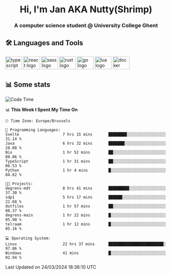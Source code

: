 <h1 align="center">Hi, I'm Jan AKA Nutty(Shrimp)</h1>
<h3 align="center">A computer science student @ University College Ghent</h3>

<h2 align="left">🛠️ Languages and Tools</h2>

###

<div align="left">
  <img src="https://cdn.jsdelivr.net/gh/devicons/devicon/icons/typescript/typescript-original.svg" height="40" width="52" alt="typescript logo"  />
  <img src="https://cdn.jsdelivr.net/gh/devicons/devicon/icons/react/react-original.svg" height="40" width="52" alt="react logo"  />
  <img src="https://cdn.jsdelivr.net/gh/devicons/devicon/icons/sass/sass-original.svg" height="40" width="52" alt="sass logo"  />
  <img src="https://cdn.jsdelivr.net/gh/devicons/devicon@latest/icons/rust/rust-original.svg" height="40" width="52" alt="rust logo" />
  <img src="https://cdn.jsdelivr.net/gh/devicons/devicon/icons/go/go-original.svg" height="40" width="52" alt="go logo"  />
  <img src="https://cdn.jsdelivr.net/gh/devicons/devicon/icons/lua/lua-original.svg" height="40" width="52" alt="lua logo"  />
  <img src="https://cdn.jsdelivr.net/gh/devicons/devicon/icons/docker/docker-original.svg" height="40" width="52" alt="docker logo"  />
</div>

<h2>📊 Some stats</h2>

<!--START_SECTION:waka-->
![Code Time](http://img.shields.io/badge/Code%20Time-4%2C299%20hrs%2021%20mins-blue)

📊 **This Week I Spent My Time On** 

```text
🕑︎ Time Zone: Europe/Brussels

💬 Programming Languages: 
Svelte                   7 hrs 15 mins       ████████░░░░░░░░░░░░░░░░░   31.14 % 
Java                     6 hrs 32 mins       ███████░░░░░░░░░░░░░░░░░░   28.08 % 
Nix                      1 hr 52 mins        ██░░░░░░░░░░░░░░░░░░░░░░░   08.06 % 
TypeScript               1 hr 31 mins        ██░░░░░░░░░░░░░░░░░░░░░░░   06.53 % 
Python                   1 hr 4 mins         █░░░░░░░░░░░░░░░░░░░░░░░░   04.62 % 

🐱‍💻 Projects: 
degrens-mdt              8 hrs 41 mins       █████████░░░░░░░░░░░░░░░░   37.30 % 
sdp1                     5 hrs 17 mins       ██████░░░░░░░░░░░░░░░░░░░   22.68 % 
dotfiles                 1 hr 57 mins        ██░░░░░░░░░░░░░░░░░░░░░░░   08.37 % 
degrens-main             1 hr 22 mins        █░░░░░░░░░░░░░░░░░░░░░░░░   05.90 % 
telraam                  1 hr 12 mins        █░░░░░░░░░░░░░░░░░░░░░░░░   05.16 % 

💻 Operating System: 
Linux                    22 hrs 37 mins      ████████████████████████░   97.06 % 
Windows                  41 mins             █░░░░░░░░░░░░░░░░░░░░░░░░   02.94 % 
```


 Last Updated on 24/03/2024 18:36:10 UTC
<!--END_SECTION:waka-->
